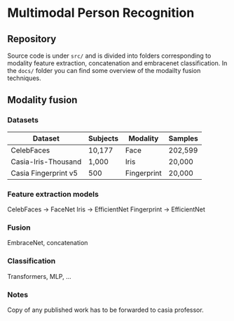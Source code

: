 # Multimodal Person Recognition

## Repository
Source code is under `src/` and is divided into folders corresponding to modality feature extraction, concatenation and embracenet classification.
In the `docs/` folder you can find some overview of the modailty fusion techniques. 



## Modality fusion 

### Datasets
| Dataset               | Subjects | Modality    | Samples   |
|------------------------|----------|-------------|-----------|
| CelebFaces            | 10,177   | Face        | 202,599   |
| Casia-Iris-Thousand   | 1,000    | Iris        | 20,000    |
| Casia Fingerprint v5  | 500      | Fingerprint | 20,000    |



### Feature extraction models

CelebFaces -> FaceNet
Iris -> EfficientNet
Fingerprint -> EfficientNet

### Fusion
EmbraceNet, concatenation

### Classification
Transformers, MLP, ...



### Notes
Copy of any published work has to be forwarded to casia professor.

